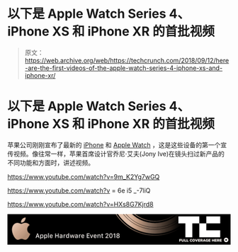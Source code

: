# 以下是 Apple Watch Series 4、iPhone XS 和 iPhone XR  的首批视频

> 原文：<https://web.archive.org/web/https://techcrunch.com/2018/09/12/here-are-the-first-videos-of-the-apple-watch-series-4-iphone-xs-and-iphone-xr/>

# 以下是 Apple Watch Series 4、iPhone XS 和 iPhone XR 的首批视频

苹果公司刚刚宣布了最新的 [iPhone](https://web.archive.org/web/20230307140200/https://techcrunch.com/2018/09/12/apple-introduces-the-iphone-xs/) 和 [Apple Watch](https://web.archive.org/web/20230307140200/https://techcrunch.com/2018/09/12/apple-unveils-the-apple-watch-series-4/) ，这是这些设备的第一个宣传视频。像往常一样，苹果首席设计官乔尼·艾夫(Jony Ive)在镜头扫过新产品的不同功能和方面时，讲述视频。

https://www.youtube.com/watch?v=9m_K2Yg7wGQ

https://www.youtube.com/watch?v = 6e i5 _-7liQ

https://www.youtube.com/watch?v=HXs8G7Kjrd8

[![more iPhone Event 2018 coverage](img/f9635a60dbb93a535ce736c5f87e9cd5.png)](https://web.archive.org/web/20230307140200/https://techcrunch.com/tag/Apple-Hardware-Event-2018)